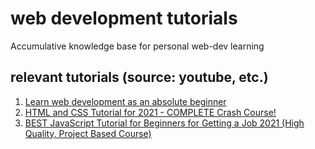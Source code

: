 # web development tutorials
Accumulative knowledge base for personal web-dev learning

## relevant tutorials (source: youtube, etc.)
1. [Learn web development as an absolute beginner](https://www.youtube.com/watch?v=ysEN5RaKOlA&list=PLlDtQmr6nZSY90W9SYNw4k_Jv--mSzt0z&index=35)
2. [HTML and CSS Tutorial for 2021 - COMPLETE Crash Course!](https://www.youtube.com/watch?v=D-h8L5hgW-w)
3. [BEST JavaScript Tutorial for Beginners for Getting a Job 2021 (High Quality, Project Based Course)](https://www.youtube.com/watch?v=DqaTKBU9TZk)
